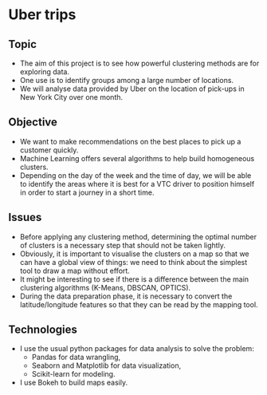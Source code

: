# Uber trips


## Topic

* The aim of this project is to see how powerful clustering methods are for exploring data.
* One use is to identify groups among a large number of locations.
* We will analyse data provided by Uber on the location of pick-ups in New York City over one month.


## Objective

* We want to make recommendations on the best places to pick up a customer quickly.
* Machine Learning offers several algorithms to help build homogeneous clusters.
* Depending on the day of the week and the time of day, we will be able to identify the areas where it is best for a VTC driver to position himself in order to start a journey in a short time.


## Issues 

* Before applying any clustering method, determining the optimal number of clusters is a necessary step that should not be taken lightly.
* Obviously, it is important to visualise the clusters on a map so that we can have a global view of things: we need to think about the simplest tool to draw a map without effort.
* It might be interesting to see if there is a difference between the main clustering algorithms (K-Means, DBSCAN, OPTICS).
* During the data preparation phase, it is necessary to convert the latitude/longitude features so that they can be read by the mapping tool.


## Technologies

* I use the usual python packages for data analysis to solve the problem:
    * Pandas for data wrangling, 
    * Seaborn and Matplotlib for data visualization, 
    * Scikit-learn for modeling.
* I use Bokeh to build maps easily.